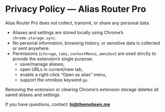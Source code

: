 # Privacy Policy — Alias Router Pro

Alias Router Pro does not collect, transmit, or share any personal data.

- Aliases and settings are stored locally using Chrome’s `chrome.storage.sync`.
- No personal information, browsing history, or sensitive data is collected or sent anywhere.
- Permissions (`storage`, `tabs`, `contextMenus`, `omnibox`) are used strictly to provide the extension’s single purpose:
  - save/manage aliases,
  - open URLs in current/new tab,
  - enable a right-click “Open as alias” menu,
  - support the omnibox keyword `go`.

Removing the extension or clearing Chrome’s extension storage deletes all saved aliases and settings.

If you have questions, contact: **<hi@themohsen.me>**
